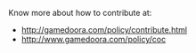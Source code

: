 Know more about how to contribute at:
- http://gamedoora.com/policy/contribute.html
- http://www.gamedoora.com/policy/coc
